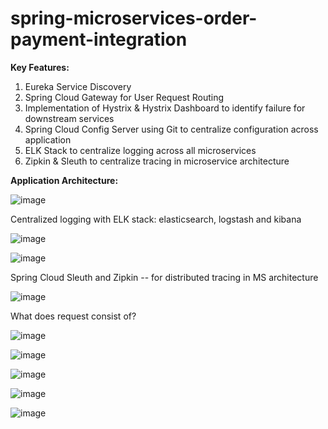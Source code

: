 # spring-microservices-order-payment-integration

<b>Key Features:</b>

1. Eureka Service Discovery
2. Spring Cloud Gateway for User Request Routing
3. Implementation of Hystrix & Hystrix Dashboard to identify failure for downstream services
4. Spring Cloud Config Server using Git to centralize configuration across application
5. ELK Stack to centralize logging across all microservices
6. Zipkin & Sleuth to centralize tracing in microservice architecture

<b>Application Architecture:</b>

![image](https://user-images.githubusercontent.com/34195659/170928481-a1b355ad-38a0-40b3-b9c6-16ee64d3cc34.png)

Centralized logging with ELK stack: elasticsearch, logstash and kibana

![image](https://user-images.githubusercontent.com/34195659/170928400-4cee9a04-2113-4585-ae1d-ca29d89b80b6.png)

![image](https://user-images.githubusercontent.com/34195659/170928450-a078f64e-ac0a-4d7c-8092-746000ecbf5f.png)

Spring Cloud Sleuth and Zipkin -- for distributed tracing in MS architecture

![image](https://user-images.githubusercontent.com/34195659/170928503-99d5cb07-b3d2-4504-bcac-5f246f539d84.png)



What does request consist of?

![image](https://user-images.githubusercontent.com/34195659/170928523-85db0e3f-a0b5-47d1-be51-7fa888591e9f.png)

![image](https://user-images.githubusercontent.com/34195659/170928564-6c326816-da20-42c0-84d6-8b356a5dec6d.png)

![image](https://user-images.githubusercontent.com/34195659/170928579-587175b1-f606-408d-9bb3-102659c034ec.png)

![image](https://user-images.githubusercontent.com/34195659/170928597-96492e17-1cfb-4b78-98ef-b1a25efe5f84.png)

![image](https://user-images.githubusercontent.com/34195659/170928617-50951ee9-492d-40ca-a28d-8e9395fc634d.png)

